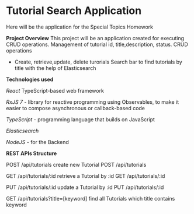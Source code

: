 # Tutorial Search Application

Here will be the application for the Special Topics Homework

**Project Overview**
This project will be an application created for executing CRUD operations. 
Management of tutorial id, title,description, status.
CRUD operations
- Create, retrieve,update, delete turorials
Search bar to find tutorials by title with the help of Elasticsearch

**Technologies used**

*React* TypeScript-based web framework

*RxJS 7* - library for reactive programming using Observables, to make it easier to 
compose asynchronous or callback-based code

*TypeScript* - programming language that builds on JavaScript

*Elasticsearch*

*NodeJS* - for the Backend



**REST APIs Structure**

POST /api/tutorials create new Tutorial POST /api/tutorials

GET /api/tutorials/:id retrieve a Tutorial by :id GET /api/tutorials/:id

PUT /api/tutorials/:id update a Tutorial by :id PUT /api/tutorials/:id

GET /api/tutorials?title=[keyword] find all Tutorials which title contains keyword


